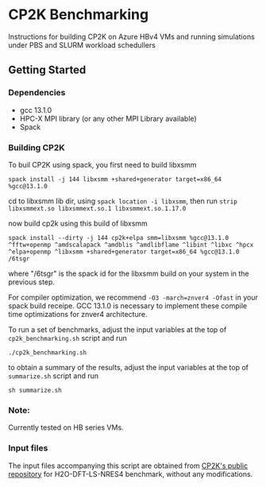 # CP2K Benchmarking
Instructions for building CP2K on Azure HBv4 VMs and running simulations under PBS and SLURM workload schedullers

## Getting Started

### Dependencies

* gcc 13.1.0
* HPC-X MPI library (or any other MPI Library available)
* Spack

### Building CP2K
To buil CP2K using spack, you first need to build libxsmm 
```
spack install -j 144 libxsmm +shared+generator target=x86_64 %gcc@13.1.0

```
cd to libxsmm lib dir, using `spack location -i libxsmm`, then run `strip libxsmmext.so libxsmmext.so.1 libxsmmext.so.1.17.0`

now build cp2k using this build of libxsmm
```
spack install --dirty -j 144 cp2k+elpa smm=libxsmm %gcc@13.1.0 ^fftw+openmp ^amdscalapack ^amdblis ^amdlibflame ^libint ^libxc ^hpcx ^elpa+openmp ^libxsmm +shared+generator target=x86_64 %gcc@13.1.0 /6tsgr
```  
where "/6tsgr" is the spack id for the libxsmm build on your system in the previous step. 


For compiler optimization, we recommend `-O3 -march=znver4 -Ofast` in your spack build receipe. GCC 13.1.0 is necessary to implement these compile time optimizations for znver4 architecture. 

To run a set of benchmarks, adjust the input variables at the top of `cp2k_benchmarking.sh` script and run

```
./cp2k_benchmarking.sh
```

to obtain a summary of the results, adjust the input variables at the top of `summarize.sh` script and run
```
sh summarize.sh
```

### Note:
Currently tested on HB series VMs.

### Input files
The input files accompanying this script are obtained from [CP2K's public repository](https://github.com/cp2k/cp2k/blob/master/benchmarks/QS_DM_LS/H2O-dft-ls.NREP4.inp) for H2O-DFT-LS-NRES4 benchmark, without any modifications. 



